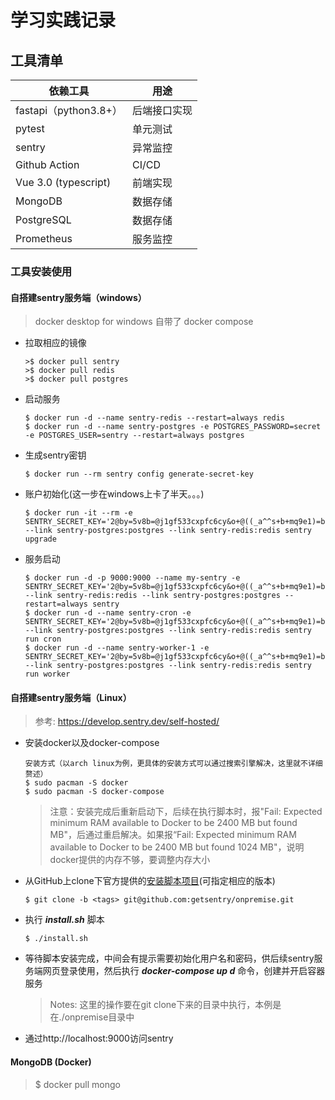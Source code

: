 # 学习实践记录

## 工具清单

| 依赖工具              | 用途         |
| --------------------- | ------------ |
| fastapi（python3.8+） | 后端接口实现 |
| pytest                | 单元测试     |
| sentry                | 异常监控     |
| Github Action         | CI/CD        |
| Vue 3.0 (typescript)  | 前端实现     |
| MongoDB               | 数据存储     |
| PostgreSQL            | 数据存储     |
| Prometheus            | 服务监控     |

### 工具安装使用

#### 自搭建sentry服务端（windows）

> docker desktop for windows 自带了 docker compose

- 拉取相应的镜像

  ```shell
  >$ docker pull sentry
  >$ docker pull redis
  >$ docker pull postgres
  ```

- 启动服务

  ```shell
  $ docker run -d --name sentry-redis --restart=always redis
  $ docker run -d --name sentry-postgres -e POSTGRES_PASSWORD=secret -e POSTGRES_USER=sentry --restart=always postgres
  ```

- 生成sentry密钥

  ```shell
  $ docker run --rm sentry config generate-secret-key
  ```

- 账户初始化(这一步在windows上卡了半天。。。)

  ```shell
  $ docker run -it --rm -e SENTRY_SECRET_KEY='2@by=5v8b=@j1gf533cxpfc6cy&o+@((_a^^s+b+mq9e1)=br%' --link sentry-postgres:postgres --link sentry-redis:redis sentry upgrade
  
  ```

- 服务启动

  ```shell
  $ docker run -d -p 9000:9000 --name my-sentry -e SENTRY_SECRET_KEY='2@by=5v8b=@j1gf533cxpfc6cy&o+@((_a^^s+b+mq9e1)=br%' --link sentry-redis:redis --link sentry-postgres:postgres --restart=always sentry
  $ docker run -d --name sentry-cron -e SENTRY_SECRET_KEY='2@by=5v8b=@j1gf533cxpfc6cy&o+@((_a^^s+b+mq9e1)=br%' --link sentry-postgres:postgres --link sentry-redis:redis sentry run cron
  $ docker run -d --name sentry-worker-1 -e SENTRY_SECRET_KEY='2@by=5v8b=@j1gf533cxpfc6cy&o+@((_a^^s+b+mq9e1)=br%' --link sentry-postgres:postgres --link sentry-redis:redis sentry run worker
  ```

#### 自搭建sentry服务端（Linux）

> 参考: https://develop.sentry.dev/self-hosted/

- 安装docker以及docker-compose

  ```text
  安装方式（以arch linux为例，更具体的安装方式可以通过搜索引擎解决，这里就不详细赘述）
  $ sudo pacman -S docker
  $ sudo pacman -S docker-compose
  ```

  > 注意：安装完成后重新启动下，后续在执行脚本时，报"Fail: Expected minimum RAM available to Docker to be 2400 MB but found MB"，后通过重启解决。如果报“Fail: Expected minimum RAM available to Docker to be 2400 MB but found 1024 MB"，说明docker提供的内存不够，要调整内存大小

- 从GitHub上clone下官方提供的[安装脚本项目](https://github.com/getsentry/onpremise)(可指定相应的版本)

  ```shell
  $ git clone -b <tags> git@github.com:getsentry/onpremise.git
  ```

- 执行 ***install.sh*** 脚本

  ```shell
  $ ./install.sh
  ```

- 等待脚本安装完成，中间会有提示需要初始化用户名和密码，供后续sentry服务端网页登录使用，然后执行 ***docker-compose up d*** 命令，创建并开启容器服务

  > Notes: 这里的操作要在git clone下来的目录中执行，本例是在./onpremise目录中

- 通过http://localhost:9000访问sentry

#### MongoDB (Docker)

> $ docker pull mongo
